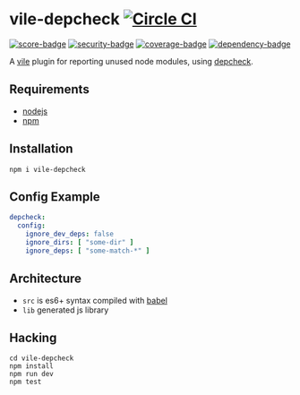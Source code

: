 # vile-depcheck [![Circle CI](https://circleci.com/gh/forthright/vile-depcheck.svg?style=svg&circle-token=af9b51dea76f191842f14db93644dc2d20cb2971)](https://circleci.com/gh/forthright/vile-depcheck)

[![score-badge](https://vile.io/api/v0/users/brentlintner/vile-depcheck/badges/score?token=uFywUmzZfbg6UboLzn6R)](https://vile.io/~brentlintner/vile-depcheck) [![security-badge](https://vile.io/api/v0/users/brentlintner/vile-depcheck/badges/security?token=uFywUmzZfbg6UboLzn6R)](https://vile.io/~/brentlintner/vile-depcheck) [![coverage-badge](https://vile.io/api/v0/users/brentlintner/vile-depcheck/badges/coverage?token=uFywUmzZfbg6UboLzn6R)](https://vile.io/~/brentlintner/vile-depcheck) [![dependency-badge](https://vile.io/api/v0/users/brentlintner/vile-depcheck/badges/dependency?token=uFywUmzZfbg6UboLzn6R)](https://vile.io/~/brentlintner/vile-depcheck)

A [vile](https://vile.io) plugin for reporting unused node modules, using [depcheck](https://www.npmjs.com/package/depcheck).

## Requirements

- [nodejs](http://nodejs.org)
- [npm](http://npmjs.org)

## Installation

    npm i vile-depcheck

## Config Example

```yaml
depcheck:
  config:
    ignore_dev_deps: false
    ignore_dirs: [ "some-dir" ]
    ignore_deps: [ "some-match-*" ]
```

## Architecture

- `src` is es6+ syntax compiled with [babel](https://babeljs.io)
- `lib` generated js library

## Hacking

    cd vile-depcheck
    npm install
    npm run dev
    npm test
